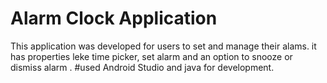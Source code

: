 # Alarm Clock Application
This application was developed for users to set and manage their alams. it has properties leke time picker, set alarm and an option to snooze or dismiss alarm .
#used Android Studio and java for development.
